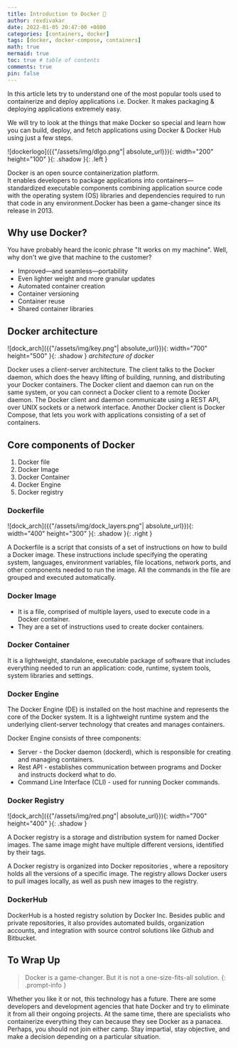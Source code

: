 ```yaml
---
title: Introduction to Docker 🐳
author: rexdivakar
date: 2022-01-05 20:47:00 +0800
categories: [containers, docker]
tags: [docker, docker-compose, containers]
math: true
mermaid: true
toc: true # table of contents
comments: true
pin: false
---
```


In this article lets try to understand one of the most popular tools used to containerize and deploy applications i.e. Docker. It makes packaging & deploying applications extremely easy.

We will try to look at the things that make Docker so special and learn how you can build, deploy, and fetch applications using Docker & Docker Hub using just a few steps.

![dockerlogo]({{"/assets/img/dlgo.png"| absolute_url}}){: width="200" height="100" }{: .shadow }{: .left }

Docker is an open source containerization platform. <br />
It enables developers to package applications into containers—standardized executable components combining application source code with the operating system (OS) libraries and dependencies required to run that code in any environment.Docker has been a game-changer since its release in 2013.

## Why use Docker?

You have probably heard the iconic phrase "It works on my machine". Well, why don't we give that machine to the customer?

* Improved—and seamless—portability
* Even lighter weight and more granular updates
* Automated container creation
* Container versioning
* Container reuse
* Shared container libraries

## Docker architecture

![dock_arch]({{"/assets/img/key.png"| absolute_url}}){: width="700" height="500" }{: .shadow }
_architecture of docker_

Docker uses a client-server architecture. The client talks to the Docker daemon, which does the heavy lifting of building, running, and distributing your Docker containers. The Docker client and daemon can run on the same system, or you can connect a Docker client to a remote Docker daemon. The Docker client and daemon communicate using a REST API, over UNIX sockets or a network interface. Another Docker client is Docker Compose, that lets you work with applications consisting of a set of containers.

## Core components of Docker

1. Docker file
2. Docker Image
3. Docker Container
4. Docker Engine
5. Docker registry

### Dockerfile

![dock_arch]({{"/assets/img/dock_layers.png"| absolute_url}}){: width="400" height="300" }{: .shadow }{: .right }

A Dockerfile is a script that consists of a set of instructions on how to build a Docker image. These instructions include specifying the operating system, languages, environment variables, file locations, network ports, and other components needed to run the image. All the commands in the file are grouped and executed automatically.

### Docker Image

* It is a file, comprised of multiple layers, used to execute code in a Docker container.
* They are a set of instructions used to create docker containers.

### Docker Container

It is a lightweight, standalone, executable package of software that includes everything needed to run an application: code, runtime, system tools, system libraries and settings.

### Docker Engine

The Docker Engine (DE) is installed on the host machine and represents the core of the Docker system. It is a lightweight runtime system and the underlying client-server technology that creates and manages containers.

Docker Engine consists of three components:

* Server - the Docker daemon (dockerd), which is responsible for creating and managing containers.
* Rest API - establishes communication between programs and Docker and instructs dockerd what to do.
* Command Line Interface (CLI) - used for running Docker commands.

### Docker Registry

![dock_arch]({{"/assets/img/red.png"| absolute_url}}){: width="700" height="400" }{: .shadow }

A Docker registry is a storage and distribution system for named Docker images. The same image might have multiple different versions, identified by their tags.

A Docker registry is organized into Docker repositories , where a repository holds all the versions of a specific image. The registry allows Docker users to pull images locally, as well as push new images to the registry.

### DockerHub

DockerHub is a hosted registry solution by Docker Inc. Besides public and private repositories, it also provides automated builds, organization accounts, and integration with source control solutions like Github and Bitbucket.

## To Wrap Up

> Docker is a game-changer. But it is not a one-size-fits-all solution.
{: .prompt-info }

Whether you like it or not, this technology has a future. There are some developers and development agencies that hate Docker and try to eliminate it from all their ongoing projects. At the same time, there are specialists who containerize everything they can because they see Docker as a panacea. Perhaps, you should not join either camp. Stay impartial, stay objective, and make a decision depending on a particular situation.
